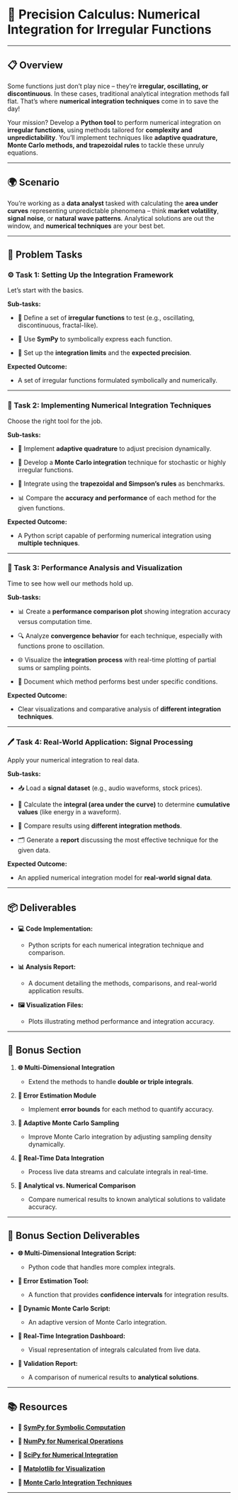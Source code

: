 # 🔄 Precision Calculus: Numerical Integration for Irregular Functions

---

## 📋 Overview
Some functions just don’t play nice – they’re **irregular, oscillating, or discontinuous**. In these cases, traditional analytical integration methods fall flat. That’s where **numerical integration techniques** come in to save the day!

Your mission? Develop a **Python tool** to perform numerical integration on **irregular functions**, using methods tailored for **complexity and unpredictability**. You’ll implement techniques like **adaptive quadrature, Monte Carlo methods, and trapezoidal rules** to tackle these unruly equations. 

---

## 🌍 Scenario
You’re working as a **data analyst** tasked with calculating the **area under curves** representing unpredictable phenomena – think **market volatility**, **signal noise**, or **natural wave patterns**. Analytical solutions are out the window, and **numerical techniques** are your best bet. 

---

## 📝 Problem Tasks

### ⚙️ Task 1: Setting Up the Integration Framework
Let’s start with the basics. 

**Sub-tasks:**
- 📐 Define a set of **irregular functions** to test (e.g., oscillating, discontinuous, fractal-like).  

- 🔗 Use **SymPy** to symbolically express each function.  

- 📝 Set up the **integration limits** and the **expected precision**.  

**Expected Outcome:**
- A set of irregular functions formulated symbolically and numerically.  

---

### 🔬 Task 2: Implementing Numerical Integration Techniques
Choose the right tool for the job. 

**Sub-tasks:**
- 🔄 Implement **adaptive quadrature** to adjust precision dynamically.  

- 🎲 Develop a **Monte Carlo integration** technique for stochastic or highly irregular functions.  

- 🧮 Integrate using the **trapezoidal and Simpson’s rules** as benchmarks.  

- 📊 Compare the **accuracy and performance** of each method for the given functions.  

**Expected Outcome:**
- A Python script capable of performing numerical integration using **multiple techniques**.  

---

### 🔧 Task 3: Performance Analysis and Visualization
Time to see how well our methods hold up. 

**Sub-tasks:**
- 📊 Create a **performance comparison plot** showing integration accuracy versus computation time.  

- 🔍 Analyze **convergence behavior** for each technique, especially with functions prone to oscillation.  

- 🌐 Visualize the **integration process** with real-time plotting of partial sums or sampling points.  

- 📝 Document which method performs best under specific conditions.  

**Expected Outcome:**
- Clear visualizations and comparative analysis of **different integration techniques**.  

---

### 🖊️ Task 4: Real-World Application: Signal Processing
Apply your numerical integration to real data. 

**Sub-tasks:**
- 📥 Load a **signal dataset** (e.g., audio waveforms, stock prices).  

- 📐 Calculate the **integral (area under the curve)** to determine **cumulative values** (like energy in a waveform).  

- 📝 Compare results using **different integration methods**.  

- 🗂️ Generate a **report** discussing the most effective technique for the given data.  

**Expected Outcome:**
- An applied numerical integration model for **real-world signal data**.  

---

## 📦 Deliverables
- **💻 Code Implementation:**  
  - Python scripts for each numerical integration technique and comparison.  

- **📊 Analysis Report:**  
  - A document detailing the methods, comparisons, and real-world application results.  

- **🖼️ Visualization Files:**  
  - Plots illustrating method performance and integration accuracy.  

---

## 🎁 Bonus Section
1. **🌐 Multi-Dimensional Integration**  
   - Extend the methods to handle **double or triple integrals**.  

2. **🔧 Error Estimation Module**  
   - Implement **error bounds** for each method to quantify accuracy.  

3. **🔁 Adaptive Monte Carlo Sampling**  
   - Improve Monte Carlo integration by adjusting sampling density dynamically.  

4. **🚀 Real-Time Data Integration**  
   - Process live data streams and calculate integrals in real-time.  

5. **📝 Analytical vs. Numerical Comparison**  
   - Compare numerical results to known analytical solutions to validate accuracy.  

---

## 🏅 Bonus Section Deliverables
- **🌐 Multi-Dimensional Integration Script:**  
  - Python code that handles more complex integrals.  

- **🔧 Error Estimation Tool:**  
  - A function that provides **confidence intervals** for integration results.  

- **🔁 Dynamic Monte Carlo Script:**  
  - An adaptive version of Monte Carlo integration.  

- **🚀 Real-Time Integration Dashboard:**  
  - Visual representation of integrals calculated from live data.  

- **📝 Validation Report:**  
  - A comparison of numerical results to **analytical solutions**.  

---

## 📚 Resources

- **🔗 [SymPy for Symbolic Computation](https://www.sympy.org/)**  

- **🔗 [NumPy for Numerical Operations](https://numpy.org/)**  

- **🔗 [SciPy for Numerical Integration](https://docs.scipy.org/doc/scipy/)**  

- **🔗 [Matplotlib for Visualization](https://matplotlib.org/)**  

- **🔗 [Monte Carlo Integration Techniques](https://en.wikipedia.org/wiki/Monte_Carlo_integration)**

---
